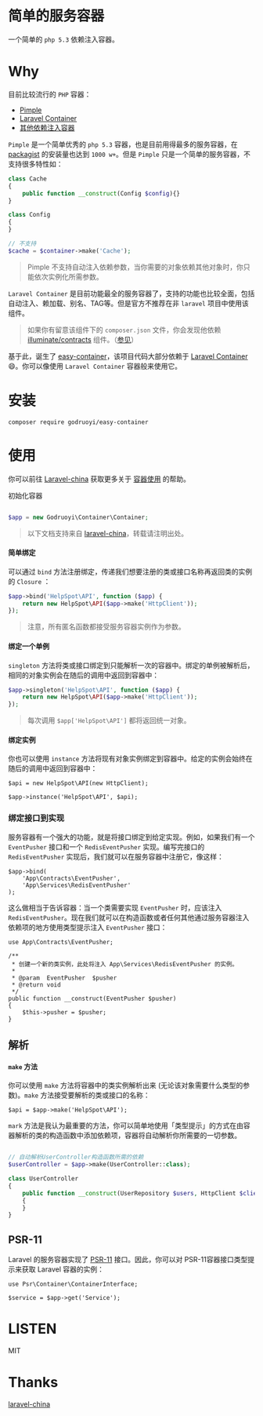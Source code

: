 # 简单的服务容器

一个简单的 `php 5.3` 依赖注入容器。

# Why

目前比较流行的 `PHP` 容器：

 - [Pimple](https://pimple.symfony.com/)
 - [Laravel Container](https://github.com/illuminate/container)
 - [其他依赖注入容器](https://github.com/ziadoz/awesome-php#dependency-injection)

`Pimple` 是一个简单优秀的 `php 5.3` 容器，也是目前用得最多的服务容器，在 [packagist](https://packagist.org/packages/pimple/pimple) 的安装量也达到 `1000 w+`。但是 `Pimple` 只是一个简单的服务容器，不支持很多特性如：

```php
class Cache
{
    public function __construct(Config $config){}
}

class Config
{
}

// 不支持
$cache = $container->make('Cache');
```

> Pimple 不支持自动注入依赖参数，当你需要的对象依赖其他对象时，你只能依次实例化所需参数。

`Laravel Container` 是目前功能最全的服务容器了，支持的功能也比较全面，包括自动注入、赖加载、别名、TAG等。但是官方不推荐在非 `laravel` 项目中使用该组件。

> 如果你有留意该组件下的 `composer.json` 文件，你会发现他依赖 [illuminate/contracts](https://github.com/illuminate/contracts) 组件。（[参见](https://github.com/laravel/framework/issues/21435)）

基于此，诞生了 [easy-container](https://github.com/godruoyi/easy-container)，该项目代码大部分依赖于 [Laravel Container](https://github.com/illuminate/container) :smile:。你可以像使用 `Laravel Container` 容器般来使用它。

# 安装

```shell
composer require godruoyi/easy-container
```

# 使用

你可以前往 [Laravel-china](https://laravel-china.org) 获取更多关于 [容器使用](https://d.laravel-china.org/docs/5.5/container) 的帮助。

初始化容器

```php

$app = new Godruoyi\Container\Container;

```

> 以下文档支持来自 [laravel-china](https://d.laravel-china.org/docs/5.5/container)，转载请注明出处。

#### 简单绑定

可以通过 `bind` 方法注册绑定，传递我们想要注册的类或接口名称再返回类的实例的 `Closure` ：

```php
$app->bind('HelpSpot\API', function ($app) {
    return new HelpSpot\API($app->make('HttpClient'));
});
```

> 注意，所有匿名函数都接受服务容器实例作为参数。

#### 绑定一个单例

`singleton` 方法将类或接口绑定到只能解析一次的容器中。绑定的单例被解析后，相同的对象实例会在随后的调用中返回到容器中：

```php
$app->singleton('HelpSpot\API', function ($app) {
    return new HelpSpot\API($app->make('HttpClient'));
});
```

> 每次调用 `$app['HelpSpot\API']` 都将返回统一对象。

#### 绑定实例

你也可以使用 `instance` 方法将现有对象实例绑定到容器中。给定的实例会始终在随后的调用中返回到容器中：

    $api = new HelpSpot\API(new HttpClient);

    $app->instance('HelpSpot\API', $api);

### 绑定接口到实现

服务容器有一个强大的功能，就是将接口绑定到给定实现。例如，如果我们有一个 `EventPusher` 接口和一个 `RedisEventPusher` 实现。编写完接口的 `RedisEventPusher` 实现后，我们就可以在服务容器中注册它，像这样：

    $app->bind(
        'App\Contracts\EventPusher',
        'App\Services\RedisEventPusher'
    );

这么做相当于告诉容器：当一个类需要实现 `EventPusher` 时，应该注入 `RedisEventPusher`。现在我们就可以在构造函数或者任何其他通过服务容器注入依赖项的地方使用类型提示注入 `EventPusher` 接口：

    use App\Contracts\EventPusher;

    /**
     * 创建一个新的类实例，此处将注入 App\Services\RedisEventPusher 的实例。
     *
     * @param  EventPusher  $pusher
     * @return void
     */
    public function __construct(EventPusher $pusher)
    {
        $this->pusher = $pusher;
    }

## 解析

#### `make` 方法

你可以使用 `make` 方法将容器中的类实例解析出来 (无论该对象需要什么类型的参数)。`make` 方法接受要解析的类或接口的名称：

    $api = $app->make('HelpSpot\API');

`mark` 方法是我认为最重要的方法，你可以简单地使用「类型提示」的方式在由容器解析的类的构造函数中添加依赖项，容器将自动解析你所需要的一切参数。

```php

// 自动解析UserController构造函数所需的依赖
$userController = $app->make(UserController::class);

class UserController
{
    public function __construct(UserRepository $users, HttpClient $client, $other = 'default')
    {
    }
}

```

## PSR-11

Laravel 的服务容器实现了 [PSR-11](https://github.com/php-fig/fig-standards/blob/master/accepted/PSR-11-container.md) 接口。因此，你可以对 PSR-11容器接口类型提示来获取 Laravel 容器的实例：

    use Psr\Container\ContainerInterface;

    $service = $app->get('Service');

# LISTEN

MIT

# Thanks

[laravel-china](https://laravel-china.org)
